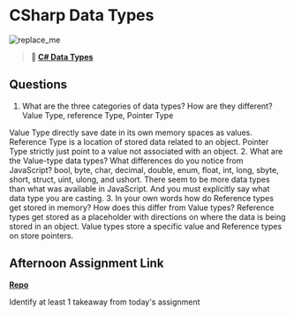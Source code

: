 # CSharp Data Types

![replace_me](https://codeworks.blob.core.windows.net/public/assets/img/illustrations/placeholder.svg)

> **📖 [C# Data Types](https://codeworksacademy.com/fs-student-guide/resources/wk10/01-CSharp-Generics)**

## Questions

1. What are the three categories of data types? How are they different?
Value Type, reference Type, Pointer Type

Value Type directly save date in its own memory spaces as values. 
Reference Type is a location of stored data related to an object. 
Pointer Type strictly just point to a value not associated with an object. 
2. What are the Value-type data types? What differences do you notice from JavaScript?
bool, byte, char, decimal, double, enum, float, int, long, sbyte, short, struct, uint, ulong, and ushort.
There seem to be more data types than what was available in JavaScript. And you must explicitly say what data type you are casting. 
3. In your own words how do Reference types get stored in memory? How does this differ from Value types?
Reference types get stored as a placeholder with directions on where the data is being stored in an object. Value types store a specific value and Reference types on store pointers. 

## Afternoon Assignment Link

**[Repo](https://github.com/BDVassar/ChoreScore)**

Identify at least 1 takeaway from today's assignment
